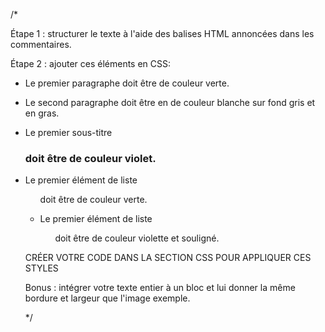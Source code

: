 /*

Étape 1 : structurer le texte à l'aide des balises HTML annoncées dans les commentaires.

Étape 2 : ajouter ces éléments en CSS:

- Le premier paragraphe doit être de couleur verte.

- Le second paragraphe doit être en de couleur blanche sur fond gris et en gras. 

- Le premier sous-titre <h3> doit être de couleur violet.

- Le premier élément de liste <ul> doit être de couleur verte.

- Le premier élément de liste <ol> doit être de couleur violette et souligné.

CRÉER VOTRE CODE DANS LA SECTION CSS POUR APPLIQUER CES STYLES

Bonus : intégrer votre texte entier à un bloc et lui donner la même bordure et largeur que l'image exemple.

*/
